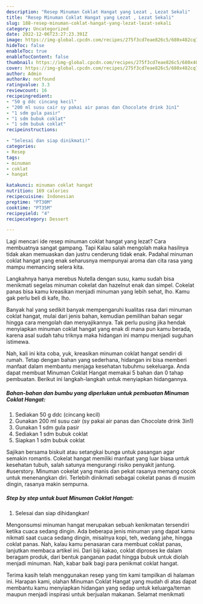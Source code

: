 ```yaml
---
description: "Resep Minuman Coklat Hangat yang Lezat , Lezat Sekali"
title: "Resep Minuman Coklat Hangat yang Lezat , Lezat Sekali"
slug: 188-resep-minuman-coklat-hangat-yang-lezat-lezat-sekali
category: Uncategorized
date: 2022-12-06T23:27:23.391Z
image: https://img-global.cpcdn.com/recipes/275f3cd7eae826c5/680x482cq70/minuman-coklat-hangat-foto-resep-utama.jpg
hideToc: false
enableToc: true
enableTocContent: false
thumbnail: https://img-global.cpcdn.com/recipes/275f3cd7eae826c5/680x482cq70/minuman-coklat-hangat-foto-resep-utama.jpg
cover: https://img-global.cpcdn.com/recipes/275f3cd7eae826c5/680x482cq70/minuman-coklat-hangat-foto-resep-utama.jpg
author: Admin
authorAv: notfound
ratingvalue: 3.3
reviewcount: 16
recipeingredient:
- "50 g ddc cincang kecil"
- "200 ml susu cair sy pakai air panas dan Chocolate drink 3in1"
- "1 sdm gula pasir"
- "1 sdm bubuk coklat"
- "1 sdm bubuk coklat"
recipeinstructions:

- "Selesai dan siap dinikmati!"
categories:
- Resep
tags:
- minuman
- coklat
- hangat

katakunci: minuman coklat hangat 
nutrition: 169 calories
recipecuisine: Indonesian
preptime: "PT30M"
cooktime: "PT35M"
recipeyield: "4"
recipecategory: Dessert

---
```



Lagi mencari ide resep minuman coklat hangat yang lezat? Cara membuatnya sangat gampang. Tapi Kalau salah mengolah maka hasilnya tidak akan memuaskan dan justru cenderung tidak enak. Padahal minuman coklat hangat yang enak seharusnya mempunyai aroma dan cita rasa yang mampu memancing selera kita.


Langkahnya hanya merebus Nutella dengan susu, kamu sudah bisa menikmati segelas minuman cokelat dan hazelnut enak dan simpel. Cokelat panas bisa kamu kreasikan menjadi minuman yang lebih sehat, lho. Kamu gak perlu beli di kafe, lho.

Banyak hal yang sedikit banyak mempengaruhi kualitas rasa dari minuman coklat hangat, mulai dari jenis bahan, kemudian pemilihan bahan segar hingga cara mengolah dan menyajikannya. Tak perlu pusing jika hendak menyiapkan minuman coklat hangat yang enak di mana pun kamu berada, karena asal sudah tahu triknya maka hidangan ini mampu menjadi suguhan istimewa.


Nah, kali ini kita coba, yuk, kreasikan minuman coklat hangat sendiri di rumah. Tetap dengan bahan yang sederhana, hidangan ini bisa memberi manfaat dalam membantu menjaga kesehatan tubuhmu sekeluarga. Anda dapat membuat Minuman Coklat Hangat memakai 5 bahan dan 0 tahap pembuatan. Berikut ini langkah-langkah untuk menyiapkan hidangannya.

<!--inarticleads1-->

##### Bahan-bahan dan bumbu yang diperlukan untuk pembuatan Minuman Coklat Hangat:

1. Sediakan 50 g ddc (cincang kecil)
1. Gunakan 200 ml susu cair (sy pakai air panas dan Chocolate drink 3in1)
1. Gunakan 1 sdm gula pasir
1. Sediakan 1 sdm bubuk coklat
1. Siapkan 1 sdm bubuk coklat


Sajikan bersama biskuit atau setangkai bunga untuk pasangan agar semakin romantis. Cokelat hangat memiliki manfaat yang luar biasa untuk kesehatan tubuh, salah satunya mengurangi risiko penyakit jantung. #userstory. Minuman cokelat yang manis dan pekat rasanya memang cocok untuk menenangkan diri. Terlebih dinikmati sebagai cokelat panas di musim dingin, rasanya makin sempurna. 

<!--inarticleads2-->

##### Step by step untuk buat Minuman Coklat Hangat:


1. Selesai dan siap dihidangkan!

Mengonsumsi minuman hangat merupakan sebuah kenikmatan tersendiri ketika cuaca sedang dingin. Ada beberapa jenis minuman yang dapat kamu nikmati saat cuaca sedang dingin, misalnya kopi, teh, wedang jahe, hingga coklat panas. Nah, kalau kamu penasaran cara membuat coklat panas, lanjutkan membaca artikel ini. Dari biji kakao, coklat diproses ke dalam beragam produk, dari bentuk panganan padat hingga bubuk untuk diolah menjadi minuman. Nah, kabar baik bagi para penikmat coklat hangat. 

Terima kasih telah menggunakan resep yang tim kami tampilkan di halaman ini. Harapan kami, olahan Minuman Coklat Hangat yang mudah di atas dapat membantu kamu menyiapkan hidangan yang sedap untuk keluarga/teman maupun menjadi inspirasi untuk berjualan makanan. Selamat menikmati
